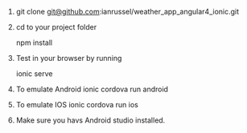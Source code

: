 1. git clone git@github.com:ianrussel/weather_app_angular4_ionic.git

2. cd to your project folder

    npm install

3. Test in your browser by running

   ionic serve

4. To emulate Android
   ionic cordova run android

5. To emulate IOS
   ionic cordova run ios

6. Make sure you havs Android studio installed.

